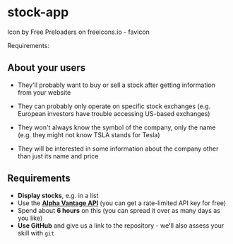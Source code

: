 # stock-app

Icon by Free Preloaders on freeicons.io - favicon

Requirements:

## About your users

- They'll probably want to buy or sell a stock after getting information from your website

- They can probably only operate on specific stock exchanges (e.g. European investors have trouble accessing US-based exchanges)

- They won't always know the symbol of the company, only the name (e.g. they might not know TSLA stands for Tesla)
- They will be interested in some information about the company other than just its name and price

## Requirements

- **Display stocks**, e.g. in a list
- Use the [**Alpha Vantage API**](https://www.alphavantage.co/documentation/) (you can get a rate-limited API key for free)
- Spend about **6 hours** on this (you can spread it over as many days as you like)
- **Use GitHub** and give us a link to the repository - we'll also assess your skill with `git`
